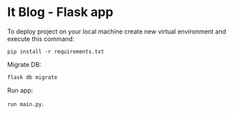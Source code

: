 # It Blog - Flask app


To deploy project on your local machine create new virtual environment and execute this command:

`pip install -r requirements.txt`

Migrate DB:

`flask db migrate`

Run app:

`run main.py`.
